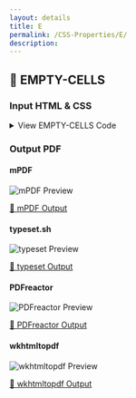 ```yaml
---
layout: details
title: E
permalink: /CSS-Properties/E/
description: 
---
```




## 🔬 EMPTY-CELLS

### Input HTML & CSS

<details>
    <summary>
        View EMPTY-CELLS Code
    </summary>
    <pre><code class="hljs xml"><span class="hljs-meta">&lt;!DOCTYPE <span class="hljs-meta-keyword">html</span>&gt;</span>
<span class="hljs-comment">&lt;!-- Sample from https://css-tricks.com/almanac/properties/e/empty-cells/ --&gt;</span>
<span class="hljs-tag">&lt;<span class="hljs-name">html</span> <span class="hljs-attr">lang</span>=<span class="hljs-string">"en"</span>&gt;</span>
    <span class="hljs-tag">&lt;<span class="hljs-name">head</span>&gt;</span>
        <span class="hljs-tag">&lt;<span class="hljs-name">style</span>&gt;</span><span class="css">
        <span class="hljs-comment">/* DEMO STYLES */</span>
<span class="hljs-selector-class">.table-show</span> {
  <span class="hljs-attribute">empty-cells</span>: show;
}

<span class="hljs-selector-class">.table-hide</span> {
  <span class="hljs-attribute">empty-cells</span>: hide;
}

<span class="hljs-comment">/* PRESENTATONAL STYLES */</span>
<span class="hljs-selector-tag">body</span> {
  <span class="hljs-attribute">background</span>: <span class="hljs-number">#333</span>;
  <span class="hljs-attribute">padding</span>: <span class="hljs-number">25px</span> <span class="hljs-number">0</span>;
  <span class="hljs-attribute">color</span>: <span class="hljs-number">#fff</span>;
  <span class="hljs-attribute">font-family</span>: Helvetica;
  <span class="hljs-attribute">font-size</span>: <span class="hljs-number">3em</span>;
  <span class="hljs-attribute">text-align</span>: center;
}

<span class="hljs-selector-tag">table</span> {
  <span class="hljs-attribute">margin</span>: <span class="hljs-number">25px</span> auto;
}

<span class="hljs-selector-tag">td</span> {
  <span class="hljs-attribute">background</span>: <span class="hljs-number">#fff</span>;
  <span class="hljs-attribute">border</span>: <span class="hljs-number">1px</span> solid <span class="hljs-number">#999</span>;
  <span class="hljs-attribute">padding</span>: <span class="hljs-number">10px</span> <span class="hljs-number">15px</span>;
  <span class="hljs-attribute">color</span>: green;
  <span class="hljs-attribute">cursor</span>: pointer;
}

<span class="hljs-selector-tag">td</span><span class="hljs-selector-pseudo">:hover</span> {
  <span class="hljs-attribute">background</span>: <span class="hljs-number">#eaeaea</span>;
}

<span class="hljs-selector-tag">h1</span> {
  <span class="hljs-attribute">font-size</span>: .<span class="hljs-number">5em</span>;
}
        </span><span class="hljs-tag">&lt;/<span class="hljs-name">style</span>&gt;</span>
    <span class="hljs-tag">&lt;/<span class="hljs-name">head</span>&gt;</span>
    <span class="hljs-tag">&lt;<span class="hljs-name">body</span>&gt;</span>
        <span class="hljs-tag">&lt;<span class="hljs-name">h1</span>&gt;</span>Show Empty Cells<span class="hljs-tag">&lt;/<span class="hljs-name">h1</span>&gt;</span>

        <span class="hljs-tag">&lt;<span class="hljs-name">table</span> <span class="hljs-attr">class</span>=<span class="hljs-string">"table-show"</span>&gt;</span>
          <span class="hljs-tag">&lt;<span class="hljs-name">tbody</span>&gt;</span>
            <span class="hljs-tag">&lt;<span class="hljs-name">tr</span>&gt;</span>
              <span class="hljs-tag">&lt;<span class="hljs-name">td</span>&gt;</span><span class="hljs-symbol">&amp;check;</span><span class="hljs-tag">&lt;/<span class="hljs-name">td</span>&gt;</span>
              <span class="hljs-tag">&lt;<span class="hljs-name">td</span>&gt;</span><span class="hljs-symbol">&amp;check;</span><span class="hljs-tag">&lt;/<span class="hljs-name">td</span>&gt;</span>
              <span class="hljs-tag">&lt;<span class="hljs-name">td</span>&gt;</span><span class="hljs-tag">&lt;/<span class="hljs-name">td</span>&gt;</span>
              <span class="hljs-tag">&lt;<span class="hljs-name">td</span>&gt;</span><span class="hljs-symbol">&amp;check;</span><span class="hljs-tag">&lt;/<span class="hljs-name">td</span>&gt;</span>
            <span class="hljs-tag">&lt;/<span class="hljs-name">tr</span>&gt;</span>
          <span class="hljs-tag">&lt;/<span class="hljs-name">tbody</span>&gt;</span>
        <span class="hljs-tag">&lt;/<span class="hljs-name">table</span>&gt;</span>
        
        <span class="hljs-tag">&lt;<span class="hljs-name">h1</span>&gt;</span>Hide The Cells<span class="hljs-tag">&lt;/<span class="hljs-name">h1</span>&gt;</span>
        
        <span class="hljs-tag">&lt;<span class="hljs-name">table</span> <span class="hljs-attr">class</span>=<span class="hljs-string">"table-hide"</span>&gt;</span>
           <span class="hljs-tag">&lt;<span class="hljs-name">tbody</span>&gt;</span>
            <span class="hljs-tag">&lt;<span class="hljs-name">tr</span>&gt;</span>
              <span class="hljs-tag">&lt;<span class="hljs-name">td</span>&gt;</span><span class="hljs-symbol">&amp;check;</span><span class="hljs-tag">&lt;/<span class="hljs-name">td</span>&gt;</span>
              <span class="hljs-tag">&lt;<span class="hljs-name">td</span>&gt;</span><span class="hljs-symbol">&amp;check;</span><span class="hljs-tag">&lt;/<span class="hljs-name">td</span>&gt;</span>
              <span class="hljs-tag">&lt;<span class="hljs-name">td</span>&gt;</span><span class="hljs-tag">&lt;/<span class="hljs-name">td</span>&gt;</span>
              <span class="hljs-tag">&lt;<span class="hljs-name">td</span>&gt;</span><span class="hljs-symbol">&amp;check;</span><span class="hljs-tag">&lt;/<span class="hljs-name">td</span>&gt;</span>
            <span class="hljs-tag">&lt;/<span class="hljs-name">tr</span>&gt;</span>
          <span class="hljs-tag">&lt;/<span class="hljs-name">tbody</span>&gt;</span>
        <span class="hljs-tag">&lt;/<span class="hljs-name">table</span>&gt;</span>
    <span class="hljs-tag">&lt;/<span class="hljs-name">body</span>&gt;</span>
<span class="hljs-tag">&lt;/<span class="hljs-name">html</span>&gt;</span></code></pre>
    <p>
        <a href="https://raw.githubusercontent.com/azettl/compare.html2pdf.tools/master//html/CSS%20Properties/E/empty-cells.html" target="_blank" rel="noopener">📄 Get Input HTML on GitHub</a>
    </p>
</details>

### Output PDF

<div class="details-boxes">
    <div>
        <h4>mPDF</h4>
        <img src="/{{ page.path }}/../mpdf__html_CSS_Properties_E_empty-cells.html.png" alt="mPDF Preview" />
        <p>
            <a href="/{{ page.path }}/../mpdf__html_CSS_Properties_E_empty-cells.html.pdf" target="_blank">📕 mPDF Output</a>
        </p>
    </div>
    <div>
        <h4>typeset.sh</h4>
        <img src="/{{ page.path }}/../typeset__html_CSS_Properties_E_empty-cells.html.png" alt="typeset Preview" />
        <p>
            <a href="/{{ page.path }}/../typeset__html_CSS_Properties_E_empty-cells.html.pdf" target="_blank">📕 typeset Output</a>
        </p>
    </div>
    <div>
        <h4>PDFreactor</h4>
        <img src="/{{ page.path }}/../pdfreactor__html_CSS_Properties_E_empty-cells.html.png" alt="PDFreactor Preview" />
        <p>
            <a href="/{{ page.path }}/../pdfreactor__html_CSS_Properties_E_empty-cells.html.pdf" target="_blank">📕 PDFreactor Output</a>
        </p>
    </div>
    <div>
        <h4>wkhtmltopdf</h4>
        <img src="/{{ page.path }}/../wkhtmltopdf__html_CSS_Properties_E_empty-cells.html.png" alt="wkhtmltopdf Preview" />
        <p>
            <a href="/{{ page.path }}/../wkhtmltopdf__html_CSS_Properties_E_empty-cells.html.pdf" target="_blank">📕 wkhtmltopdf Output</a>
        </p>
    </div>
</div>


